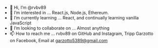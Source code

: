 - 👋 Hi, I’m @rvbv89
- 👀 I’m interested in ... React.js, Node.js, Ethereum.
- 🌱 I’m currently learning ... React, and continually learning vanilla JavaScript
- 💞️ I’m looking to collaborate on ... Almost anything
- 📫 How to reach me ... rvbv89 on GitHub and Instagram, Tripp Garzotto on Facebook, Email at garzotto5389@gmail.com

<!---
rvbv89/rvbv89 is a ✨ special ✨ repository because its `README.md` (this file) appears on your GitHub profile.
You can click the Preview link to take a look at your changes.
--->
